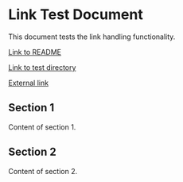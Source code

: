 # Link Test Document

This document tests the link handling functionality.

[Link to README](README.md)

[Link to test directory](test_dir/)

[External link](https://www.google.com)

## Section 1

Content of section 1.

## Section 2

Content of section 2.